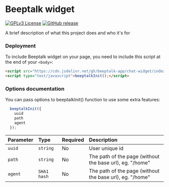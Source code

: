 
# Beeptalk widget

[![GPLv3 License](https://img.shields.io/badge/License-GPL%20v3-yellow.svg)](https://opensource.org/licenses/) 
[![GitHub release](https://img.shields.io/badge/release-v0.0.1-orange)](https://github.com/beeptalk-app/chat-widget/releases)


A brief description of what this project does and who it's for


### Deployment

To include Beeptalk widget on your page, you need to include this script at the end of your `<body>`:

```html
<script src="https://cdn.jsdelivr.net/gh/beeptalk-app/chat-widget/index.js"></script>
<script type="text/javascript">beeptalkInit();</script>
```


### Options documentation

You can pass options to beeptalkInit() function to use some extra features:

```js
  beeptalkInit({
    uuid
    path
    agent
  });
```

| Parameter | Type     | Required      | Description                |
| :-------- | :------- | :------------ | :------------------------- |
| `uuid` | `string` | No |  User unique id |
| `path` | `string` | No |  The path of the page (without the base url), eg. "/home" |
| `agent` | `SHA1 hash` | No |  The path of the page (without the base url), eg. "/home" |


